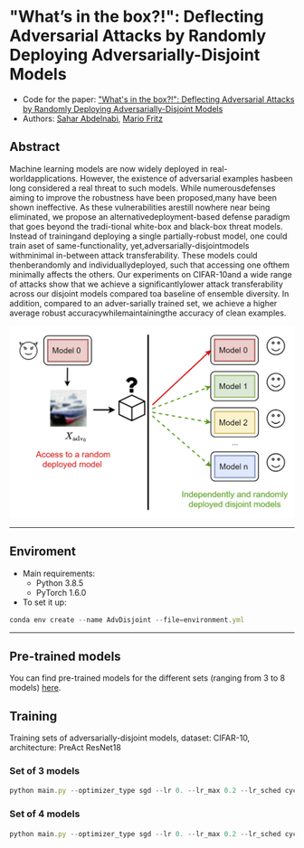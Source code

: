 # "What’s in the box?!": Deflecting Adversarial Attacks by Randomly Deploying Adversarially-Disjoint Models #
- Code for the paper: ["What's in the box?!": Deflecting Adversarial Attacks by Randomly Deploying Adversarially-Disjoint Models](https://arxiv.org/pdf/2102.05104.pdf) 
- Authors: [Sahar Abdelnabi](https://scholar.google.de/citations?user=QEiYbDYAAAAJ&hl=en), [Mario Fritz](https://cispa.saarland/group/fritz/)

## Abstract ## 
Machine learning models are now widely deployed in real-worldapplications. However, the existence of adversarial examples hasbeen long considered a real threat to such models. While numerousdefenses aiming to improve the robustness have been proposed,many have been shown ineffective. As these vulnerabilities arestill nowhere near being eliminated, we propose an alternativedeployment-based defense paradigm that goes beyond the tradi-tional white-box and black-box threat models. Instead of trainingand deploying a single partially-robust model, one could train aset of same-functionality, yet,adversarially-disjointmodels withminimal in-between attack transferability. These models could thenberandomly and individuallydeployed, such that accessing one ofthem minimally affects the others. Our experiments on CIFAR-10and a wide range of attacks show that we achieve a significantlylower attack transferability across our disjoint models compared toa baseline of ensemble diversity. In addition, compared to an adver-sarially trained set, we achieve a higher average robust accuracywhilemaintainingthe accuracy of clean examples.

<p align="center">
<img src="https://github.com/S-Abdelnabi/AdversariallyDisjoint/blob/main/teaser.PNG" width="600">
</p>

- - -

## Enviroment ##
- Main requirements:
	- Python 3.8.5
	- PyTorch 1.6.0
- To set it up: 
```javascript
conda env create --name AdvDisjoint --file=environment.yml
```
- - -
## Pre-trained models ##

You can find pre-trained models for the different sets (ranging from 3 to 8 models) [here](https://oc.cs.uni-saarland.de/owncloud/index.php/s/LSfHBZfxozQAWAm).

## Training ##
Training sets of adversarially-disjoint models, dataset: CIFAR-10, architecture:  PreAct ResNet18

### Set of 3 models ###
```javascript
python main.py --optimizer_type sgd --lr 0. --lr_max 0.2 --lr_sched cycle --epochs 76 --models_num 3 --seed 1002 --tranfser_check_interval 4 --attack_type_check pgd --include_gradient_angle 1 --gradient_weight 0.4 --start_gradient_loss 0 --end_gradient_loss 5 --include_transfer_loss 1 --start_transfer_loss 1 --include_transfer_sgn_loss 1 --transfer_loss_weight 0.5 --start_transfer_sgn_loss 2 --transfer_loss_sgn_weight 0.4 --fgm_epsilon_training 6 --arch resnet18 --batch_size 106
```
### Set of 4 models ###
```javascript
python main.py --optimizer_type sgd --lr 0. --lr_max 0.2 --lr_sched cycle --epochs 76 --models_num 4 --seed 1002 --tranfser_check_interval 4 --attack_type_check pgd --include_gradient_angle 1 --gradient_weight 0.4 --start_gradient_loss 0 --end_gradient_loss 5 --include_transfer_loss 1 --start_transfer_loss 1 --include_transfer_sgn_loss 1 --transfer_loss_weight 0.5 --start_transfer_sgn_loss 2 --transfer_loss_sgn_weight 0.4 --fgm_epsilon_training 6 --arch resnet18 --batch_size 106
```
